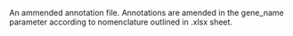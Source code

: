 An ammended annotation file. Annotations are amended in the gene_name parameter according to nomenclature outlined in .xlsx sheet.
